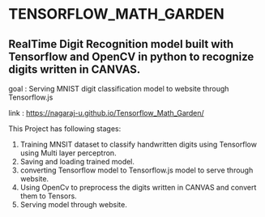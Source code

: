 # TENSORFLOW_MATH_GARDEN

## RealTime Digit Recognition model built with Tensorflow and OpenCV in python to recognize digits written in CANVAS.

goal : Serving MNIST digit classification model to website through Tensorflow.js

link :  https://nagaraj-u.github.io/Tensorflow_Math_Garden/

This Project has following stages:

1. Training MNSIT dataset to classify handwritten digits using Tensorflow using Multi layer perceptron.
2. Saving and loading trained model.
3. converting Tensorflow model to Tensorflow.js model to serve through website.
5. Using OpenCv to preprocess the digits written in CANVAS and convert them to Tensors.
6. Serving model through website.



